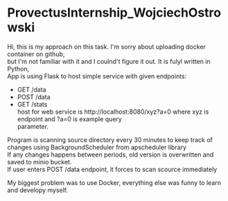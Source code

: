 # ProvectusInternship_WojciechOstrowski

Hi, this is my approach on this task. I'm sorry about uploading docker container on github,  
but I'm not familiar with it and I coulnd't figure it out. It is fulyl written in Python,  
App is using Flask to host simple service with given endpoints:  
- GET /data  
- POST /data  
- GET /stats  
host for web service is http://localhost:8080/xyz?a=0 where xyz is endpoint and ?a=0 is example query  
parameter.   

Program is scanning source directory every 30 minutes to keep track of changes using BackgroundScheduler from apscheduler library  
If any changes happens between periods, old version is overwritten and saved to minio bucket.  
If user enters POST /data endpoint, it forces to scan scource immediately  
  
My biggest problem was to use Docker, everything else was funny to learn and developy myself.   
